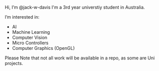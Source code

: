Hi, I’m @jack-w-davis
I'm a 3rd year universtiy student in Australia.

I’m interested in:
 - AI
 - Machine Learning
 - Computer Vision
 - Micro Controllers
 - Computer Graphics (OpenGL)
 
Please Note that not all work will be available in a repo, as some are Uni projects.

<!---
jack-w-davis/jack-w-davis is a ✨ special ✨ repository because its `README.md` (this file) appears on your GitHub profile.
You can click the Preview link to take a look at your changes.
--->
